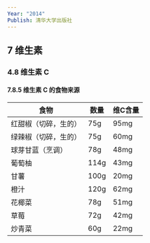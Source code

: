 ```yaml
---
Year: "2014"
Publish: 清华大学出版社
---
```

## 7  维生素

### 4.8 维生素 C

#### 7.8.5 维生素 C 的食物来源

| 食物         | 数量   | 维C含量 |
| ---------- | ---- | ---- |
| 红甜椒（切碎，生的） | 75g  | 95mg |
| 绿辣椒（切碎，生的） | 75g  | 60mg |
| 球芽甘蓝（烹调）   | 78g  | 48mg |
| 葡萄柚        | 114g | 43mg |
| 甘薯         | 100g | 20mg |
| 橙汁         | 120g | 62mg |
| 花椰菜        | 78g  | 51mg |
| 草莓         | 72g  | 42mg |
| 炒青菜        | 60g  | 22mg |
